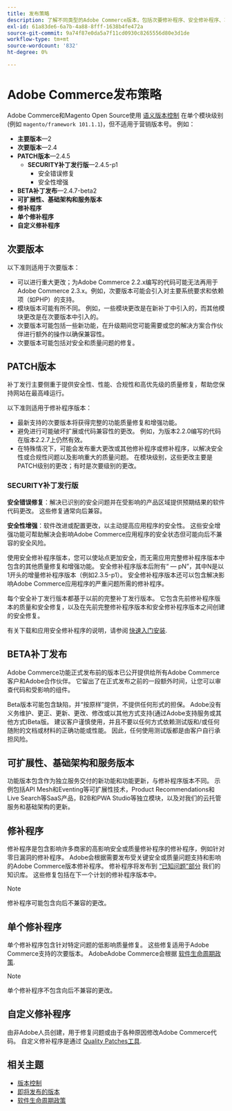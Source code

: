 ```yaml
---
title: 发布策略
description: 了解不同类型的Adobe Commerce版本，包括次要修补程序、安全修补程序、功能、修补程序、单个修补程序和自定义修补程序。
exl-id: 61a83de6-6a7b-4a88-8fff-1638b4fe472a
source-git-commit: 9a74f87e0da5a7f11cd0930c8265556d80e3d1de
workflow-type: tm+mt
source-wordcount: '832'
ht-degree: 0%

---
```


# Adobe Commerce发布策略

Adobe Commerce和Magento Open Source使用 [语义版本控制](https://semver.org/) 在单个模块级别(例如 `magento/framework 101.1.1`)，但不适用于营销版本号。 例如：

- **主要版本**—2
- **次要版本**—2.4
- **PATCH版本**—2.4.5
   - **SECURITY补丁发行版**—2.4.5-p1
      - 安全错误修复
      - 安全性增强
- **BETA补丁发布**—2.4.7-beta2
- **可扩展性、基础架构和服务版本**
- **修补程序**
- **单个修补程序**
- **自定义修补程序**

## 次要版本

以下准则适用于次要版本：

- 可以进行重大更改；为Adobe Commerce 2.2.x编写的代码可能无法再用于Adobe Commerce 2.3.x。例如，次要版本可能会引入对主要系统要求和依赖项（如PHP）的支持。
- 模块版本可能有所不同。 例如，一些模块更改是在新补丁中引入的，而其他模块更改是在次要版本中引入的。
- 次要版本可能包括一些新功能，在升级期间您可能需要或您的解决方案合作伙伴进行额外的操作以确保兼容性。
- 次要版本可能包括对安全和质量问题的修复。

## PATCH版本

补丁发行主要侧重于提供安全性、性能、合规性和高优先级的质量修复，帮助您保持网站在最高峰运行。

以下准则适用于修补程序版本：

- 最新支持的次要版本将获得完整的功能质量修复和增强功能。
- 避免进行可能破坏扩展或代码兼容性的更改。 例如，为版本2.2.0编写的代码在版本2.2.7上仍然有效。
- 在特殊情况下，可能会发布重大更改或其他修补程序或修补程序，以解决安全性或合规性问题以及影响重大的质量问题。 在模块级别，这些更改主要是PATCH级别的更改；有时是次要级别的更改。

### SECURITY补丁发行版

**安全错误修复**：解决已识别的安全问题并在受影响的产品区域提供预期结果的软件代码更改。 这些修复通常向后兼容。

**安全性增强**：软件改进或配置更改，以主动提高应用程序的安全性。 这些安全增强功能可帮助解决会影响Adobe Commerce应用程序的安全状态但可能向后不兼容的安全风险。

使用安全修补程序版本，您可以使站点更加安全，而无需应用完整修补程序版本中包含的其他质量修复和增强功能。 安全修补程序版本后附有“ — pN”，其中N是以1开头的增量修补程序版本（例如2.3.5-p1）。 安全修补程序版本还可以包含解决影响Adobe Commerce应用程序的严重问题所需的修补程序。

每个安全补丁发行版本都基于以前的完整补丁发行版本。 它包含先前修补程序版本的质量和安全修复，以及在先前完整修补程序版本和安全修补程序版本之间创建的安全修复。

有关下载和应用安全修补程序的说明，请参阅 [快速入门安装](../installation/composer.md#example---security-patch).

## BETA补丁发布

Adobe Commerce功能正式发布前的版本已公开提供给所有Adobe Commerce客户和Adobe合作伙伴。 它留出了在正式发布之前的一段额外时间，让您可以审查代码和受影响的组件。

Beta版本可能包含缺陷，并“按原样”提供，不提供任何形式的担保。 Adobe没有义务维护、更正、更新、更改、修改或以其他方式支持(通过Adobe支持服务或其他方式)Beta版。 建议客户谨慎使用，并且不要以任何方式依赖测试版和/或任何随附的文档或材料的正确功能或性能。 因此，任何使用测试版都是由客户自行承担风险。

## 可扩展性、基础架构和服务版本

功能版本包含作为独立服务交付的新功能和功能更新，与修补程序版本不同。 示例包括API Mesh和Eventing等可扩展性技术，Product Recommendations和Live Search等SaaS产品，B2B和PWA Studio等独立模块，以及对我们的云托管服务和基础架构的更新。

## 修补程序

修补程序是包含影响许多商家的高影响安全或质量修补程序的修补程序，例如针对零日漏洞的修补程序。 Adobe会根据需要发布受关键安全或质量问题支持和影响的Adobe Commerce版本修补程序。 修补程序将发布到 [“已知问题”部分](https://support.magento.com/hc/en-us/sections/360003869892-Known-issues-patches-attached-) 我们的知识库。 这些修复包括在下一个计划的修补程序版本中。

>[!NOTE]
>
>修补程序可能包含向后不兼容的更改。

## 单个修补程序

单个修补程序包含针对特定问题的低影响质量修复。 这些修复适用于Adobe Commerce支持的次要版本。 AdobeAdobe Commerce会根据 [软件生命周期政策](https://www.adobe.com/content/dam/cc/en/legal/terms/enterprise/pdfs/Adobe-Commerce-Software-Lifecycle-Policy.pdf).

>[!NOTE]
>
>单个修补程序不包含向后不兼容的更改。

## 自定义修补程序

由非Adobe人员创建，用于修复问题或由于各种原因修改Adobe Commerce代码。 自定义修补程序是通过 [Quality Patches工具](https://experienceleague.adobe.com/docs/commerce-operations/tools/quality-patches-tool/usage.html).

## 相关主题

- [版本控制](https://developer.adobe.com/commerce/php/development/versioning/)
- [即将发布的版本](schedule.md)
- [软件生命周期政策](https://www.adobe.com/content/dam/cc/en/legal/terms/enterprise/pdfs/Adobe-Commerce-Software-Lifecycle-Policy.pdf)

